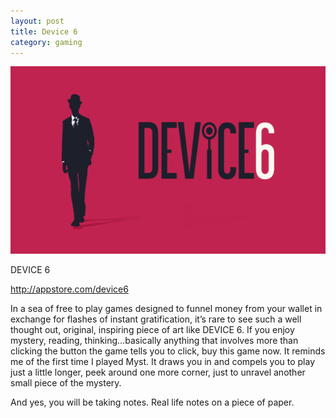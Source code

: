 ```yaml
---
layout: post
title: Device 6
category: gaming
---
```

<img alt="Device 6" width="590" height="300" src="/images/device6.png" />

DEVICE 6

<a href="http://appstore.com/device6">http://appstore.com/device6</a>

In a sea of free to play games designed to funnel money from your wallet in exchange for flashes of instant gratification, it’s rare to see such a well thought out, original, inspiring piece of art like DEVICE 6. If you enjoy mystery, reading, thinking…basically anything that involves more than clicking the button the game tells you to click, buy this game now.
It reminds me of the first time I played Myst. It draws you in and compels you to play just a little longer, peek around one more corner, just to unravel another small piece of the mystery.

And yes, you will be taking notes. Real life notes on a piece of paper.
